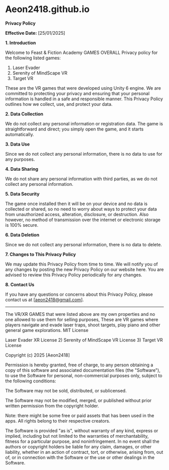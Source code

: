 # Aeon2418.github.io

**Privacy Policy**

**Effective Date:** [25/01/2025]

**1. Introduction**

Welcome to Feast & Fiction Academy GAMES OVERALL Privacy policy for the following listed games:
1) Laser Evader
2) Serenity of MindScape VR
3) Target VR
   
These are the VR games that were developed using Unity 6 engine. We are committed to protecting your privacy and ensuring that your personal information is handled in a safe and responsible manner. This Privacy Policy outlines how we collect, use, and protect your data.

**2. Data Collection**

We do not collect any personal information or registration data. The game is straightforward and direct; you simply open the game, and it starts automatically.

**3. Data Use**

Since we do not collect any personal information, there is no data to use for any purposes.

**4. Data Sharing**

We do not share any personal information with third parties, as we do not collect any personal information.

**5. Data Security**

The game once installed then it will be on your device and no data is collected or shared, so no need to worry about ways to protect your data from unauthorized access, alteration, disclosure, or destruction. Also however, no method of transmission over the internet or electronic storage is 100% secure.

**6. Data Deletion**

Since we do not collect any personal information, there is no data to delete.

**7. Changes to This Privacy Policy**

We may update this Privacy Policy from time to time. We will notify you of any changes by posting the new Privacy Policy on our website here. You are advised to review this Privacy Policy periodically for any changes.

**8. Contact Us**

If you have any questions or concerns about this Privacy Policy, please contact us at [aeon2418@gmail.com].

---

The VR/XR GAMES that were listed above are my own properties and no one allowed to use them for selling purposes, These are VR games where players navigate and evade laser traps, shoot targets, play piano and other general game explorations.
MIT License

Laser Evader XR License
2) Serenity of MindScape VR License
3) Target VR License

Copyright (c) 2025 [Aeon2418]

Permission is hereby granted, free of charge, to any person obtaining a copy of this software and associated documentation files (the "Software"), to use the Software for personal, non-commercial purposes only, subject to the following conditions:

The Software may not be sold, distributed, or sublicensed.

The Software may not be modified, merged, or published without prior written permission from the copyright holder.

Note: there might be some free or paid assets that has been used in the apps. All rights belong to their respective creators.

The Software is provided "as is", without warranty of any kind, express or implied, including but not limited to the warranties of merchantability, fitness for a particular purpose, and noninfringement. In no event shall the authors or copyright holders be liable for any claim, damages, or other liability, whether in an action of contract, tort, or otherwise, arising from, out of, or in connection with the Software or the use or other dealings in the Software.
